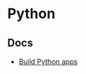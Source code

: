 # Python

## Docs

- [Build Python apps](https://learn.microsoft.com/en-us/azure/devops/pipelines/ecosystems/python?view=azure-devops)
